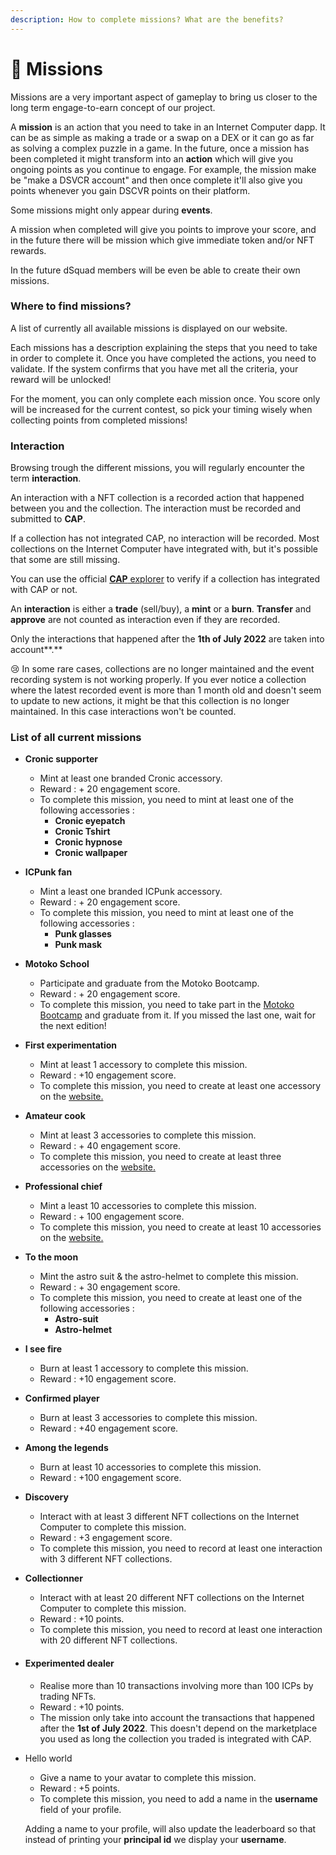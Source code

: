```yaml
---
description: How to complete missions? What are the benefits?
---
```


# 📜 Missions

Missions are a very important aspect of gameplay to bring us closer to the long term engage-to-earn concept of our project.

A **mission** is an action that you need to take in an Internet Computer dapp. It can be as simple as making a trade or a swap on a DEX or it can go as far as solving a complex puzzle in a game. In the future, once a mission has been completed it might transform into an **action** which will give you ongoing points as you continue to engage. For example, the mission make be "make a DSVCR account" and then once complete it'll also give you points whenever you gain DSCVR points on their platform.

Some missions might only appear during **events**.

A mission when completed will give you points to improve your score, and in the future there will be mission which give immediate token and/or NFT rewards.

In the future dSquad members will be even be able to create their own missions.

### **Where to find missions?**

A list of currently all available missions is displayed on our website.

Each missions has a description explaining the steps that you need to take in order to complete it. Once you have completed the actions, you need to validate. If the system confirms that you have met all the criteria, your reward will be unlocked!

For the moment, you can only complete each mission once. You score only will be increased for the current contest, so pick your timing wisely when collecting points from completed missions!

### Interaction

Browsing trough the different missions, you will regularly encounter the term **interaction**.&#x20;

An interaction with a NFT collection is a recorded action that happened between you and the collection. The interaction must be recorded and submitted to **CAP**.&#x20;

If a collection has not integrated CAP, no interaction will be recorded. Most collections on the Internet Computer have integrated with, but it's possible that some are still missing.&#x20;

You can use the official [**CAP** explorer](https://explorer.cap.ooo/) to verify if a collection has integrated with CAP or not.

An **interaction** is either a **trade** (sell/buy), a **mint** or a **burn**. **Transfer** and **approve** are not counted as interaction even if they are recorded.&#x20;

Only the interactions that happened after the **1th of July 2022** are taken into account**.**

😢 In some rare cases, collections are no longer maintained and the event recording system is not working properly. If you ever notice a collection where the latest recorded event is more than 1 month old and doesn't seem to update to new actions, it might be that this collection is no longer maintained. In this case interactions won't be counted.&#x20;

### List of all current missions

* **Cronic supporter**
  * &#x20;Mint at least one branded Cronic accessory.
  * Reward : + 20 engagement score.
  * To complete this mission, you need to mint at least one of the following accessories :&#x20;
    * **Cronic eyepatch**
    * **Cronic Tshirt**
    * **Cronic hypnose**
    * **Cronic wallpaper**
* **ICPunk fan**&#x20;
  * Mint a least one branded ICPunk accessory.
  * Reward : + 20 engagement score.
  * To complete this mission, you need to mint at least one of the following accessories :
    * **Punk glasses**
    * **Punk mask**
* **Motoko School**&#x20;
  * Participate and graduate from the Motoko Bootcamp.
  * Reward : + 20 engagement score.
  * To complete this mission, you need to take part in the [Motoko Bootcamp](https://www.dfinitycommunity.com/motoko-bootcamp/) and graduate from it. If you missed the last one, wait for the next edition!
* **First experimentation**&#x20;
  * Mint at least 1 accessory to complete this mission.
  * Reward : +10 engagement score.
  * To complete this mission, you need to create at least one accessory on the [website.](https://icpsquad.web.app/create-accessory)
* **Amateur cook**&#x20;
  * Mint at least 3 accessories to complete this mission.
  * Reward : + 40 engagement score.
  * To complete this mission, you need to create at least three accessories on the [website.](https://icpsquad.web.app/create-accessory)
* **Professional chief**
  * Mint a least 10 accessories to complete this mission.
  * Reward : + 100 engagement score.
  * To complete this mission, you need to create at least 10 accessories on the [website.](https://icpsquad.web.app/create-accessory)
* **To the moon**
  * Mint the astro suit & the astro-helmet to complete this mission.
  * Reward : + 30 engagement score.
  * To complete this mission, you need to create at least one of the following accessories :&#x20;
    * **Astro-suit**
    * **Astro-helmet**
* **I see fire**&#x20;
  * Burn at least 1 accessory to complete this mission.
  * Reward : +10 engagement score.
* **Confirmed player**&#x20;
  * Burn at least 3 accessories to complete this mission.
  * Reward : +40 engagement score.
* **Among the legends**&#x20;
  * Burn at least 10 accessories to complete this mission.
  * Reward : +100 engagement score.
* **Discovery**
  * Interact with at least 3 different NFT collections on the Internet Computer to complete this mission.
  * Reward : +3 engagement score.
  * To complete this mission, you need to record at least one interaction with 3 different NFT collections.
* **Collectionner**
  * Interact with at least 20 different NFT collections on the Internet Computer to complete this mission.
  * Reward : +10 points.
  * To complete this mission, you need to record at least one interaction with 20 different NFT collections.
* #### Experimented dealer
  * Realise more than 10 transactions involving more than 100 ICPs by trading NFTs.
  * Reward : +10 points.
  * The mission only take into account the transactions that happened after the **1st of July 2022**. This doesn't depend on the marketplace you used as long the collection you traded is integrated with CAP.
*   Hello world

    * Give a name to your avatar to complete this mission.
    * Reward : +5 points.
    * To complete this mission, you need to add a name in the **username** field of your profile.

    Adding a name to your profile, will also update the leaderboard so that instead of printing your **principal id** we display your **username**.
